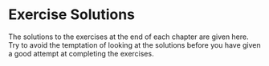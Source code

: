 # Exercise Solutions

The solutions to the exercises at the end of each chapter are given here. Try to avoid the temptation of looking at the solutions before you have given a good attempt at completing the exercises.


